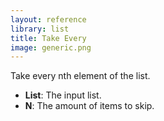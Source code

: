 ```yaml
---
layout: reference
library: list
title: Take Every
image: generic.png
---
```

Take every nth element of the list.

* **List**: The input list.
* **N**: The amount of items to skip.
